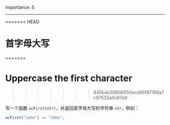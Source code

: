 importance: 5

---

<<<<<<< HEAD
# 首字母大写
=======
# Uppercase the first character
>>>>>>> 445bda39806050acd96f87166a7c97533a0c67e9

写一个函数 `ucFirst(str)`，并返回首字母大写的字符串 `str`，例如：

```js
ucFirst("john") == "John";
```

